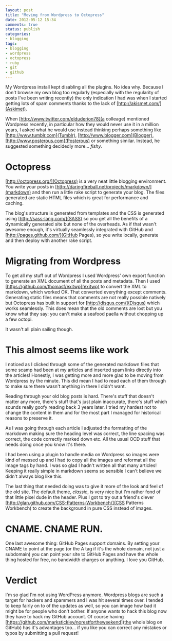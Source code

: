 ```yaml
---
layout: post
title: "Moving from Wordpress to Octopress"
date: 2012-05-12 15:34
comments: true
status: publish
categories: 
- blogging
tags: 
- blogging
- wordpress
- octopress
- ruby
- git
- github
---
```


My Wordpress install kept disabling all the plugins. No idea why. Because I don't browse my own blog too regularly (especially with the regularity of posts I've been writing recently) the only indication I had was when I started getting lots of spam comments thanks to the lack of [http://akismet.com/](Askimet).

When [http://www.twitter.com/elduderion78](a colleage) mentioned Wordpress recently, in particular how they would never use it in a million years, I asked what he would use instead thinking perhaps something like [http://www.tumblr.com](Tumblr), [http://www.blogger.com](Blogger), [http://www.posterous.com](Posterous) or something similar. Instead, he suggested something decidedly more... _fishy_.


# Octopress

[http://octopress.org/](Octopress) is a very neat little blogging environment. You write your posts in [http://daringfireball.net/projects/markdown/](markdown) and then run a little rake script to generate your blog. The files generated are static HTML files which is great for performance and caching.

The blog's structure is generated from templates and the CSS is generated using [http://sass-lang.com/](SASS) so you get all the benefits of a dynamically generated site but none of the overheads. As if that wasn't awesome enough, it's virtually seamlessly integrated with GitHub and [http://pages.github.com/](GitHub Pages), so you write locally, generate and then deploy with another rake script.


# Migrating from Wordpress

To get all my stuff out of Wordpress I used Wordpress' own export function to generate an XML document of all the posts and metadata. Then I used [https://github.com/thomasf/exitwp](exitwp) to convert the XML to markdown, which worked OK. That converted everything except comments. Generating static files means that comments are not really possible natively but Octopress has built in support for [http://disqus.com/](Disqus) which works seamlessly. This does mean that the old comments are lost but you know what they say: you can't make a seafood paella without chopping up a few octopi.

It wasn't all plain sailing though.


# This almost seems like work

I noticed as I clicked through some of the generated markdown files that some scamp had been at my articles and inserted spam links directly into the articles! Honestly, I was getting more and more glad to be moving from Wordpress by the minute. This did mean I had to read each of them through to make sure there wasn't anything in there I didn't want. 

Reading through your old blog posts is hard. There's stuff that doesn't matter any more, there's stuff that's just plain inaccurate, there's stuff which sounds really goofy reading back 3 years later. I tried my hardest not to change the content in them and for the most part I managed for historical reasons to preserve it.

As I was going through each article I adjusted the formatting of the markdown making sure the heading level was correct, the line spacing was correct, the code correctly marked down etc. All the usual OCD stuff that needs doing once you know it's there.

I had been using a plugin to handle media on Wordpress so images were kind of messed up and I had to copy all the images and reformat all the image tags by hand. I was so glad I hadn't written all that many articles! Keeping it really simple in markdown seems so sensible I can't believe we didn't always blog like this.

The last thing that needed doing was to give it more of the look and feel of the old site. The default theme, _classic_, is very nice but I'm rather fond of that little pixel dude in the header. Plus I got to try out a friend's clever [http://glan.github.com/CSS-Patterns-Workbench/](CSS Patterns Workbench) to create the background in pure CSS instead of images.


# CNAME. CNAME RUN.

One last awesome thing: GitHub Pages support domains. By setting your CNAME to point at the page (or the A tag if it's the whole domain, not just a subdomain) you can point your site to GitHub Pages and have the whole thing hosted for free, no bandwidth charges or anything. I love you GitHub.


# Verdict

I'm so glad I'm not using WordPress anymore. Wordpress blogs are such a target for hackers and spammers and I was hit several times over. I tended to keep fairly on to of the updates as well, so you can image how bad it might be for people who don't bother. If anyone wants to hack this blog now they have to hack my GitHub account. Of course having [https://github.com/markstickley/norestfortheweekend](the whole blog on GitHub) has it's advantages too... if you like you can correct any mistakes or typos by submitting a pull request!